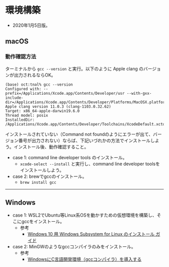 # 環境構築
- 2020年1月5日版。

## macOS
### 動作確認方法
ターミナルから ``gcc --version`` と実行。以下のように Apple clang のバージョンが出力されるならOK。

```shell
(base) oct:tnal% gcc --version
Configured with: --prefix=/Applications/Xcode.app/Contents/Developer/usr --with-gxx-include-dir=/Applications/Xcode.app/Contents/Developer/Platforms/MacOSX.platform/Developer/SDKs/MacOSX.sdk/usr/include/c++/4.2.1
Apple clang version 11.0.3 (clang-1103.0.32.62)
Target: x86_64-apple-darwin19.6.0
Thread model: posix
InstalledDir: /Applications/Xcode.app/Contents/Developer/Toolchains/XcodeDefault.xctoolchain/usr/bin
```

インストールされていない（Command not foundのようにエラーが出て、バージョン番号が出力されない）ならば、下記いづれかの方法でインストールしよう。インストール後、動作確認すること。
- case 1: command line developer tools のインストール。
  - ``xcode-select --install`` と実行し、command line developer toolsをインストールしよう。
- case 2: brewでgccのインストール。
  - ``brew install gcc``

<hr>

## Windows
- case 1: WSL2でUbuntu等Linux系OSを動かすための仮想環境を構築し、そこにgccをインストール。
  - 参考
    - [Windows 10 用 Windows Subsystem for Linux のインストール ガイド](https://docs.microsoft.com/ja-jp/windows/wsl/install-win10)
- case 2: MinGWのようなgccコンパイラのみをインストール。
  - 参考
    - [WindowsにC言語開発環境（gccコンパイラ）を導入する](https://dianxnao.com/windowscgcc/)
